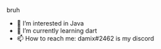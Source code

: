 bruh

- 👀 I’m interested in Java
- 🌱 I’m currently learning dart
- 📫 How to reach me: damix#2462 is my discord
